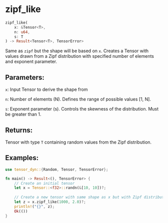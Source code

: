 # zipf_like
```rust
zipf_like(
    x: &Tensor<T>,
    n: u64,
    s: T
) -> Result<Tensor<T>, TensorError>
```
Same as `zipf` but the shape will be based on `x`. Creates a Tensor with values drawn from a Zipf distribution with specified number of elements and exponent parameter.

## Parameters:
`x`: Input Tensor to derive the shape from

`n`: Number of elements (N). Defines the range of possible values [1, N].

`s`: Exponent parameter (s). Controls the skewness of the distribution. Must be greater than 1.

## Returns:
Tensor with type `T` containing random values from the Zipf distribution.

## Examples:
```rust
use tensor_dyn::{Random, Tensor, TensorError};

fn main() -> Result<(), TensorError> {
    // Create an initial tensor
    let x = Tensor::<f32>::randn(&[10, 10])?;
    
    // Create a new tensor with same shape as x but with Zipf distribution
    let z = x.zipf_like(1000, 2.0)?;
    println!("{}", z);
    Ok(())
}
```